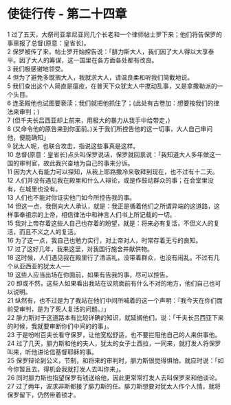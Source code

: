 # 使徒行传 - 第二十四章
  
 1 过了五天，大祭司亚拿尼亚同几个长老和一个律师帖士罗下来；他们将告保罗的事禀报了总督(原意：皇省长)。  
 2 保罗被传了来，帖士罗开始控告说：「腓力斯大人，我们因了大人得以大享泰平。因了大人的筹谋，这一国里在各方面各处都有改良。  
 3 我们极感谢地领受。  
 4 但为了避免多耽搁大人，我就求大人，请温良柔和听我们简截地说。  
 5 我们查出这个人简直是瘟疫，在普天下众犹太人中搅动乱事，又是拿撒勒派的一个头目。  
 6 连圣殿他也试图要亵渎；我们就把他抓住了；(此处有古卷加：想要按我们的律法来审判；)  
 7 (但千夫长吕西亚却上前来，用极大的暴力从我手中给带走，)  
 8 (又命令他的原告来到你面前。)关于我们所控告他的这一切事，大人自己审问他，便能确知」  
 9 犹太人呢，也联合攻击，指说这些事真是这样。  
 10 总督(原意：皇省长)点头叫保罗说话，保罗就回禀说：「我知道大人多年做这一国的审判官，故此我兴奋地为自己的事来分诉。  
 11 因为大人有能力可以探知，从我上耶路撒冷来敬拜到现在，也不过有十二天。  
 12 人们并没有遇见我在殿里和什么人辩论，或是作鼓动群众的事；在会堂里没有，在城里也没有。  
 13 人们也不能对你证实他门如今所控告我的事。  
 14 但这一点，我倒向大人承认，就是：我正是循着他们之所谓异端的这道路，这样事奉祖宗的上帝，相信律法中和神言人们书上所记载的一切。  
 15 我对上帝存着这些人自己也存着的盼望，就是：将来必有复活，不但义人的复活，而且不义之人的复活。  
 16 为了这一点，我自己也勉力实行，对上帝对人，时常存着无亏的良知。  
 17 过了这好几年，我来这里，对我国行施舍并献供物。  
 18 这时候，人们遇见我在殿里行了清洁礼，没带着群众，也没有闹乱。不过有几个从亚西亚的犹太人──  
 19 这些人应当出场在你面前，如果有告我的事，尽可以控告。  
 20 即或不然，这些人如果看出我站在议院面前有什么不对的地方，他们自己也可以说明。  
 21 纵然有，也不过是为了我站在他们中间所喊着的这一个声明：『我今天在你们面前受审判，是为了死人复活的问题。』」  
 22 腓力斯对于这道路本有比较详确的知识，就延搁他们，说：「千夫长吕西亚下来的时候，我就要审断你们中间的的事」。  
 23 于是吩咐百夫长看守保罗，让他宽松舒适，也不要拦阻他自己的人来供事他。  
 24 过了几天，腓力斯和他的夫人，犹太的女子士西拉，一同来，就打发人将保罗叫来，听他讲论信基督耶稣的事。  
 25 保罗辩论到公义，节制，和将来的审判时，腓力斯很觉得惧怕，就应时说：「如今你暂且去，得机会我就打发人去叫你来」。  
 26 同时腓力斯也指望保罗有钱送给他，因此更常常打发人去叫保罗来和他谈论。  
 27 过了两年，波求非斯都接了腓力斯的任。腓力斯想要对犹太人作个人情，就将保罗留下，仍然带着锁才。